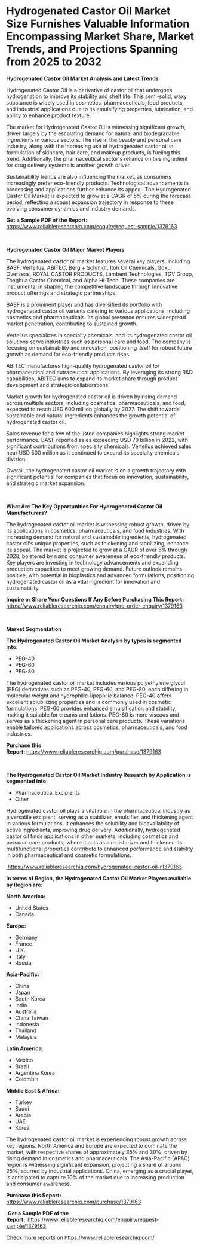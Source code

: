 <p><h1>Hydrogenated Castor Oil Market Size Furnishes Valuable Information Encompassing Market Share, Market Trends, and Projections Spanning from 2025 to 2032</h1></p><p><strong>Hydrogenated Castor Oil Market Analysis and Latest Trends</strong></p>
<p><p>Hydrogenated Castor Oil is a derivative of castor oil that undergoes hydrogenation to improve its stability and shelf life. This semi-solid, waxy substance is widely used in cosmetics, pharmaceuticals, food products, and industrial applications due to its emulsifying properties, lubrication, and ability to enhance product texture. </p><p>The market for Hydrogenated Castor Oil is witnessing significant growth, driven largely by the escalating demand for natural and biodegradable ingredients in various sectors. The rise in the beauty and personal care industry, along with the increasing use of hydrogenated castor oil in formulation of skincare, hair care, and makeup products, is fueling this trend. Additionally, the pharmaceutical sector's reliance on this ingredient for drug delivery systems is another growth driver. </p><p>Sustainability trends are also influencing the market, as consumers increasingly prefer eco-friendly products. Technological advancements in processing and applications further enhance its appeal. The Hydrogenated Castor Oil Market is expected to grow at a CAGR of 5% during the forecast period, reflecting a robust expansion trajectory in response to these evolving consumer dynamics and industry demands.</p></p>
<p><strong>Get a Sample PDF of the Report:&nbsp;</strong> <a href="https://www.reliableresearchiq.com/enquiry/request-sample/1379163?utm_campaign=3441&utm_medium=2&utm_source=Github&utm_content=ia&utm_term=31032025&utm_id=hydrogenated-castor-oil">https://www.reliableresearchiq.com/enquiry/request-sample/1379163</a></p>
<p>&nbsp;</p>
<p><strong>Hydrogenated Castor Oil Major Market Players</strong></p>
<p><p>The hydrogenated castor oil market features several key players, including BASF, Vertellus, ABITEC, Berg + Schmidt, Itoh Oil Chemicals, Gokul Overseas, ROYAL CASTOR PRODUCTS, Lambent Technologies, TGV Group, Tonghua Castor Chemical, and Alpha Hi-Tech. These companies are instrumental in shaping the competitive landscape through innovative product offerings and strategic partnerships.</p><p>BASF is a prominent player and has diversified its portfolio with hydrogenated castor oil variants catering to various applications, including cosmetics and pharmaceuticals. Its global presence ensures widespread market penetration, contributing to sustained growth.</p><p>Vertellus specializes in specialty chemicals, and its hydrogenated castor oil solutions serve industries such as personal care and food. The company is focusing on sustainability and innovation, positioning itself for robust future growth as demand for eco-friendly products rises.</p><p>ABITEC manufactures high-quality hydrogenated castor oil for pharmaceutical and nutraceutical applications. By leveraging its strong R&D capabilities, ABITEC aims to expand its market share through product development and strategic collaborations.</p><p>Market growth for hydrogenated castor oil is driven by rising demand across multiple sectors, including cosmetics, pharmaceuticals, and food, expected to reach USD 600 million globally by 2027. The shift towards sustainable and natural ingredients enhances the growth potential of hydrogenated castor oil.</p><p>Sales revenue for a few of the listed companies highlights strong market performance. BASF reported sales exceeding USD 70 billion in 2022, with significant contributions from specialty chemicals. Vertellus achieved sales near USD 500 million as it continued to expand its specialty chemicals division.</p><p>Overall, the hydrogenated castor oil market is on a growth trajectory with significant potential for companies that focus on innovation, sustainability, and strategic market expansion.</p></p>
<p>&nbsp;</p>
<p><strong>What Are The Key Opportunities For Hydrogenated Castor Oil Manufacturers?</strong></p>
<p><p>The hydrogenated castor oil market is witnessing robust growth, driven by its applications in cosmetics, pharmaceuticals, and food industries. With increasing demand for natural and sustainable ingredients, hydrogenated castor oil's unique properties, such as thickening and stabilizing, enhance its appeal. The market is projected to grow at a CAGR of over 5% through 2028, bolstered by rising consumer awareness of eco-friendly products. Key players are investing in technology advancements and expanding production capacities to meet growing demand. Future outlook remains positive, with potential in bioplastics and advanced formulations, positioning hydrogenated castor oil as a vital ingredient for innovation and sustainability.</p></p>
<p><strong>Inquire or Share Your Questions If Any Before Purchasing This Report:</strong> <a href="https://www.reliableresearchiq.com/enquiry/pre-order-enquiry/1379163?utm_campaign=3441&utm_medium=2&utm_source=Github&utm_content=ia&utm_term=31032025&utm_id=hydrogenated-castor-oil">https://www.reliableresearchiq.com/enquiry/pre-order-enquiry/1379163</a></p>
<p>&nbsp;</p>
<p><strong>Market Segmentation</strong></p>
<p><strong>The Hydrogenated Castor Oil Market Analysis by types is segmented into:</strong></p>
<p><ul><li>PEG-40</li><li>PEG-60</li><li>PEG-80</li></ul></p>
<p><p>The hydrogenated castor oil market includes various polyethylene glycol (PEG) derivatives such as PEG-40, PEG-60, and PEG-80, each differing in molecular weight and hydrophilic-lipophilic balance. PEG-40 offers excellent solubilizing properties and is commonly used in cosmetic formulations. PEG-60 provides enhanced emulsification and stability, making it suitable for creams and lotions. PEG-80 is more viscous and serves as a thickening agent in personal care products. These variations enable tailored applications across cosmetics, pharmaceuticals, and food industries.</p></p>
<p><strong>Purchase this Report:&nbsp;</strong><a href="https://www.reliableresearchiq.com/purchase/1379163?utm_campaign=3441&utm_medium=2&utm_source=Github&utm_content=ia&utm_term=31032025&utm_id=hydrogenated-castor-oil">https://www.reliableresearchiq.com/purchase/1379163</a></p>
<p>&nbsp;</p>
<p><strong>The Hydrogenated Castor Oil Market Industry Research by Application is segmented into:</strong></p>
<p><ul><li>Pharmaceutical Excipients</li><li>Other</li></ul></p>
<p><p>Hydrogenated castor oil plays a vital role in the pharmaceutical industry as a versatile excipient, serving as a stabilizer, emulsifier, and thickening agent in various formulations. It enhances the solubility and bioavailability of active ingredients, improving drug delivery. Additionally, hydrogenated castor oil finds applications in other markets, including cosmetics and personal care products, where it acts as a moisturizer and thickener. Its multifunctional properties contribute to enhanced performance and stability in both pharmaceutical and cosmetic formulations.</p></p>
<p><a href="https://www.reliableresearchiq.com/hydrogenated-castor-oil-r1379163?utm_campaign=3441&utm_medium=2&utm_source=Github&utm_content=ia&utm_term=31032025&utm_id=hydrogenated-castor-oil">&nbsp;https://www.reliableresearchiq.com/hydrogenated-castor-oil-r1379163</a></p>
<p><strong>In terms of Region, the Hydrogenated Castor Oil Market Players available by Region are:</strong></p>
<p>
    <p> <strong> North America: </strong>
        <ul>
            <li>United States</li>
            <li>Canada</li>
        </ul>
        </p> 
    <p> <strong> Europe: </strong>
        <ul>
            <li>Germany</li>
            <li>France</li>
            <li>U.K.</li>
            <li>Italy</li>
            <li>Russia</li>
        </ul>
        </p> 
    <p> <strong> Asia-Pacific: </strong>
        <ul>
            <li>China</li>
            <li>Japan</li>
            <li>South Korea</li>
            <li>India</li>
            <li>Australia</li>
            <li>China Taiwan</li>
            <li>Indonesia</li>
            <li>Thailand</li>
            <li>Malaysia</li>
        </ul>
        </p> 
    <p> <strong> Latin America: </strong>
        <ul>
            <li>Mexico</li>
            <li>Brazil</li>
            <li>Argentina Korea</li>
            <li>Colombia</li>
        </ul>
        </p> 
    <p> <strong> Middle East & Africa: </strong>
        <ul>
            <li>Turkey</li>
            <li>Saudi</li>
            <li>Arabia</li>
            <li>UAE</li>
            <li>Korea</li>
        </ul>
    </p>
    </p>
<p><p>The hydrogenated castor oil market is experiencing robust growth across key regions. North America and Europe are expected to dominate the market, with respective shares of approximately 35% and 30%, driven by rising demand in cosmetics and pharmaceuticals. The Asia-Pacific (APAC) region is witnessing significant expansion, projecting a share of around 25%, spurred by industrial applications. China, emerging as a crucial player, is anticipated to capture 10% of the market due to increasing production and consumer awareness.</p></p>
<p><strong>Purchase this Report: </strong><a href="https://www.reliableresearchiq.com/purchase/1379163?utm_campaign=3441&utm_medium=2&utm_source=Github&utm_content=ia&utm_term=31032025&utm_id=hydrogenated-castor-oil">https://www.reliableresearchiq.com/purchase/1379163</a></p>
<p>&nbsp;<strong>Get a Sample PDF of the Report:&nbsp;&nbsp;</strong><a href="https://www.reliableresearchiq.com/enquiry/request-sample/1379163?utm_campaign=3441&utm_medium=2&utm_source=Github&utm_content=ia&utm_term=31032025&utm_id=hydrogenated-castor-oil">https://www.reliableresearchiq.com/enquiry/request-sample/1379163</a></p>
<p><strong></strong></p>
<p>Check more reports on <a href="https://www.reliableresearchiq.com/?utm_campaign=3441&utm_medium=2&utm_source=Github&utm_content=ia&utm_term=31032025&utm_id=hydrogenated-castor-oil">https://www.reliableresearchiq.com/</a></p>